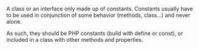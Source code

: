 A class or an interface only made up of constants. Constants usually have to be used in conjunction of some behavior (methods, class...) and never alone. 

As such, they should be PHP constants (build with define or const), or included in a class with other methods and properties. 